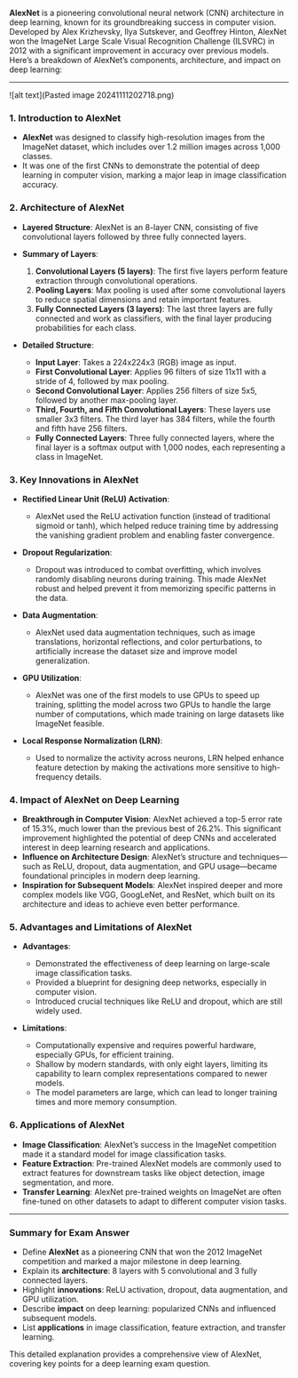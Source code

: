 **AlexNet** is a pioneering convolutional neural network (CNN) architecture in deep learning, known for its groundbreaking success in computer vision. Developed by Alex Krizhevsky, Ilya Sutskever, and Geoffrey Hinton, AlexNet won the ImageNet Large Scale Visual Recognition Challenge (ILSVRC) in 2012 with a significant improvement in accuracy over previous models. Here’s a breakdown of AlexNet’s components, architecture, and impact on deep learning:

---
![alt text](Pasted image 20241111202718.png)
### 1. **Introduction to AlexNet**
   - **AlexNet** was designed to classify high-resolution images from the ImageNet dataset, which includes over 1.2 million images across 1,000 classes.
   - It was one of the first CNNs to demonstrate the potential of deep learning in computer vision, marking a major leap in image classification accuracy.

### 2. **Architecture of AlexNet**
   - **Layered Structure**: AlexNet is an 8-layer CNN, consisting of five convolutional layers followed by three fully connected layers.
   - **Summary of Layers**:
     1. **Convolutional Layers (5 layers)**: The first five layers perform feature extraction through convolutional operations.
     2. **Pooling Layers**: Max pooling is used after some convolutional layers to reduce spatial dimensions and retain important features.
     3. **Fully Connected Layers (3 layers)**: The last three layers are fully connected and work as classifiers, with the final layer producing probabilities for each class.

   - **Detailed Structure**:
     - **Input Layer**: Takes a 224x224x3 (RGB) image as input.
     - **First Convolutional Layer**: Applies 96 filters of size 11x11 with a stride of 4, followed by max pooling.
     - **Second Convolutional Layer**: Applies 256 filters of size 5x5, followed by another max-pooling layer.
     - **Third, Fourth, and Fifth Convolutional Layers**: These layers use smaller 3x3 filters. The third layer has 384 filters, while the fourth and fifth have 256 filters.
     - **Fully Connected Layers**: Three fully connected layers, where the final layer is a softmax output with 1,000 nodes, each representing a class in ImageNet.

### 3. **Key Innovations in AlexNet**
   - **Rectified Linear Unit (ReLU) Activation**:
     - AlexNet used the ReLU activation function (instead of traditional sigmoid or tanh), which helped reduce training time by addressing the vanishing gradient problem and enabling faster convergence.

   - **Dropout Regularization**:
     - Dropout was introduced to combat overfitting, which involves randomly disabling neurons during training. This made AlexNet robust and helped prevent it from memorizing specific patterns in the data.

   - **Data Augmentation**:
     - AlexNet used data augmentation techniques, such as image translations, horizontal reflections, and color perturbations, to artificially increase the dataset size and improve model generalization.

   - **GPU Utilization**:
     - AlexNet was one of the first models to use GPUs to speed up training, splitting the model across two GPUs to handle the large number of computations, which made training on large datasets like ImageNet feasible.

   - **Local Response Normalization (LRN)**:
     - Used to normalize the activity across neurons, LRN helped enhance feature detection by making the activations more sensitive to high-frequency details.

### 4. **Impact of AlexNet on Deep Learning**
   - **Breakthrough in Computer Vision**: AlexNet achieved a top-5 error rate of 15.3%, much lower than the previous best of 26.2%. This significant improvement highlighted the potential of deep CNNs and accelerated interest in deep learning research and applications.
   - **Influence on Architecture Design**: AlexNet’s structure and techniques—such as ReLU, dropout, data augmentation, and GPU usage—became foundational principles in modern deep learning.
   - **Inspiration for Subsequent Models**: AlexNet inspired deeper and more complex models like VGG, GoogLeNet, and ResNet, which built on its architecture and ideas to achieve even better performance.

### 5. **Advantages and Limitations of AlexNet**
   - **Advantages**:
     - Demonstrated the effectiveness of deep learning on large-scale image classification tasks.
     - Provided a blueprint for designing deep networks, especially in computer vision.
     - Introduced crucial techniques like ReLU and dropout, which are still widely used.
   
   - **Limitations**:
     - Computationally expensive and requires powerful hardware, especially GPUs, for efficient training.
     - Shallow by modern standards, with only eight layers, limiting its capability to learn complex representations compared to newer models.
     - The model parameters are large, which can lead to longer training times and more memory consumption.

### 6. **Applications of AlexNet**
   - **Image Classification**: AlexNet’s success in the ImageNet competition made it a standard model for image classification tasks.
   - **Feature Extraction**: Pre-trained AlexNet models are commonly used to extract features for downstream tasks like object detection, image segmentation, and more.
   - **Transfer Learning**: AlexNet pre-trained weights on ImageNet are often fine-tuned on other datasets to adapt to different computer vision tasks.

---

### **Summary for Exam Answer**

- Define **AlexNet** as a pioneering CNN that won the 2012 ImageNet competition and marked a major milestone in deep learning.
- Explain its **architecture**: 8 layers with 5 convolutional and 3 fully connected layers.
- Highlight **innovations**: ReLU activation, dropout, data augmentation, and GPU utilization.
- Describe **impact** on deep learning: popularized CNNs and influenced subsequent models.
- List **applications** in image classification, feature extraction, and transfer learning.

This detailed explanation provides a comprehensive view of AlexNet, covering key points for a deep learning exam question.